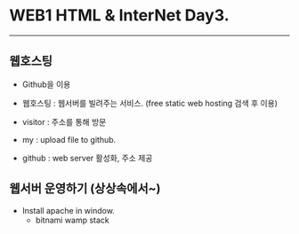 # WEB1 HTML & InterNet Day3.

- - -


## 웹호스팅

+ Github을 이용
+ 웹호스팅 : 웹서버를 빌려주는 서비스. (free static web hosting 검색 후 이용) 

+  visitor	: 주소를 통해 방문
+ my 	: upload file to github.
+ github	: web server 활성화, 주소 제공

## 웹서버 운영하기 (상상속에서~)

+ Install apache in window.
	+ bitnami wamp stack